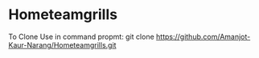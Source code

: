 # Hometeamgrills
To Clone Use in command propmt:
git clone https://github.com/Amanjot-Kaur-Narang/Hometeamgrills.git
